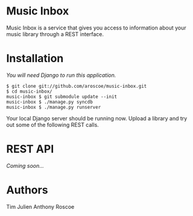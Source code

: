 Music Inbox
===========

Music Inbox is a service that gives you access to information about your music library through a REST interface. 

Installation
============

*You will need Django to run this application.*

    $ git clone git://github.com/aroscoe/music-inbox.git
    $ cd music-inbox/
    music-inbox $ git submodule update --init
    music-inbox $ ./manage.py syncdb
    music-inbox $ ./manage.py runserver

Your local Django server should be running now. Upload a library and try out some of the following REST calls.

REST API
========

*Coming soon...*

Authors
=======
Tim Julien
Anthony Roscoe